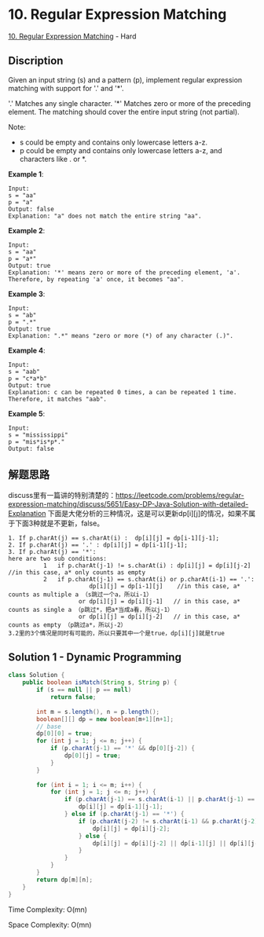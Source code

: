# 10. Regular Expression Matching

[10. Regular Expression Matching](https://leetcode.com/problems/regular-expression-matching/) - Hard

## Discription
Given an input string (s) and a pattern (p), implement regular expression matching with support for '.' and '*'.

'.' Matches any single character.
'*' Matches zero or more of the preceding element.
The matching should cover the entire input string (not partial).

Note:

+ s could be empty and contains only lowercase letters a-z.
+ p could be empty and contains only lowercase letters a-z, and characters like . or *.

**Example 1**:

    Input:
    s = "aa"
    p = "a"
    Output: false
    Explanation: "a" does not match the entire string "aa".

**Example 2**:

    Input:
    s = "aa"
    p = "a*"
    Output: true
    Explanation: '*' means zero or more of the preceding element, 'a'. Therefore, by repeating 'a' once, it becomes "aa".

**Example 3**:

    Input:
    s = "ab"
    p = ".*"
    Output: true
    Explanation: ".*" means "zero or more (*) of any character (.)".

**Example 4**:

    Input:
    s = "aab"
    p = "c*a*b"
    Output: true
    Explanation: c can be repeated 0 times, a can be repeated 1 time. Therefore, it matches "aab".
    
**Example 5**:

    Input:
    s = "mississippi"
    p = "mis*is*p*."
    Output: false

## 解题思路
discuss里有一篇讲的特别清楚的：https://leetcode.com/problems/regular-expression-matching/discuss/5651/Easy-DP-Java-Solution-with-detailed-Explanation
下面是大佬分析的三种情况，这是可以更新dp[i][j]的情况，如果不属于下面3种就是不更新，false。

    1. If p.charAt(j) == s.charAt(i) :  dp[i][j] = dp[i-1][j-1];
    2. If p.charAt(j) == '.' : dp[i][j] = dp[i-1][j-1];
    3. If p.charAt(j) == '*': 
    here are two sub conditions:
              1   if p.charAt(j-1) != s.charAt(i) : dp[i][j] = dp[i][j-2]  //in this case, a* only counts as empty
              2   if p.charAt(j-1) == s.charAt(i) or p.charAt(i-1) == '.':
                           dp[i][j] = dp[i-1][j]    //in this case, a* counts as multiple a （s跳过一个a，所以i-1）
                        or dp[i][j] = dp[i][j-1]   // in this case, a* counts as single a （p跳过*，把a*当成a看，所以j-1）
                        or dp[i][j] = dp[i][j-2]   // in this case, a* counts as empty （p跳过a*，所以j-2）
    3.2里的3个情况是同时有可能的，所以只要其中一个是true，dp[i][j]就是true


## Solution 1 - Dynamic Programming

```java
class Solution {
    public boolean isMatch(String s, String p) {
        if (s == null || p == null) 
            return false;
        
        int m = s.length(), n = p.length();
        boolean[][] dp = new boolean[m+1][n+1];
        // base
        dp[0][0] = true;
        for (int j = 1; j <= n; j++) {
            if (p.charAt(j-1) == '*' && dp[0][j-2]) {
                dp[0][j] = true;
            }
        }
        
        for (int i = 1; i <= m; i++) {
            for (int j = 1; j <= n; j++) {
                if (p.charAt(j-1) == s.charAt(i-1) || p.charAt(j-1) == '.') {
                    dp[i][j] = dp[i-1][j-1];
                } else if (p.charAt(j-1) == '*') {
                    if (p.charAt(j-2) != s.charAt(i-1) && p.charAt(j-2) != '.') {
                        dp[i][j] = dp[i][j-2];
                    } else { 
                        dp[i][j] = dp[i][j-2] || dp[i-1][j] || dp[i][j-1];
                    } 
                }
            }
        }
        return dp[m][n];
    }
}
```
Time Complexity: O(mn)

Space Complexity: O(mn)
